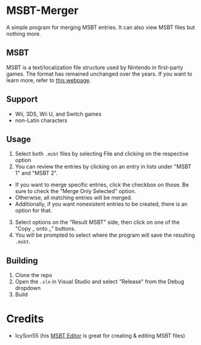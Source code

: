 # MSBT-Merger
A simple program for merging MSBT entries. It can also view MSBT files but nothing more.

## MSBT
MSBT is a text/localization file structure used by Nintendo in first-party games. The format has remained unchanged over the years. If you want to learn more, refer to [this webpage](http://mk8.tockdom.com/wiki/MSBT_(File_Format)).

## Support
- Wii, 3DS, Wii U, and Switch games
- non-Latin characters

## Usage
1. Select both `.msbt` files by selecting File and clicking on the respective option
2. You can review the entries by clicking on an entry in lists under "MSBT 1" and "MSBT 2".
  - If you want to merge specific entries, click the checkbox on those. Be sure to check the "Merge Only Selected" option.
  - Otherwise, all matching entries will be merged.
  - Additionally, if you want nonexistent entries to be created, there is an option for that.
3. Select options on the "Result MSBT" side, then click on one of the "Copy \_ onto \_" buttons.
4. You will be prompted to select where the program will save the resulting `.msbt`.

## Building
1. Clone the repo
2. Open the `.sln` in Visual Studio and select "Release" from the Debug dropdown
3. Build

# Credits
- IcySon55 (his [MSBT Editor](https://github.com/IcySon55/3DLandMSBTeditor) is great for creating & editing MSBT files)